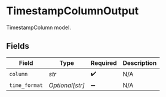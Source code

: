 # TimestampColumnOutput

TimestampColumn model.


## Fields

| Field              | Type               | Required           | Description        |
| ------------------ | ------------------ | ------------------ | ------------------ |
| `column`           | *str*              | :heavy_check_mark: | N/A                |
| `time_format`      | *Optional[str]*    | :heavy_minus_sign: | N/A                |
